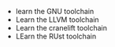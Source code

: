 - learn the GNU toolchain
- Learn the LLVM toolchain
- Learn the cranelift toolchain
- LEarn the RUst toolchain